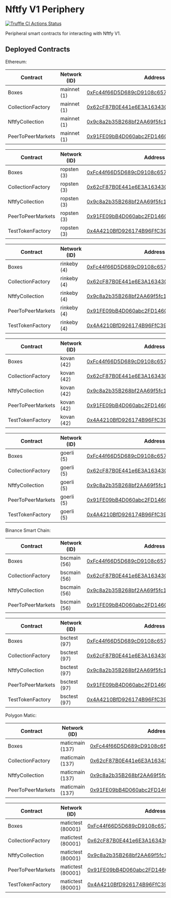 # Nftfy V1 Periphery

[![Truffle CI Actions Status](https://github.com/nftfy/nftfy-v1-periphery/workflows/Truffle%20CI/badge.svg)](https://github.com/nftfy/nftfy-v1-periphery/actions)

Peripheral smart contracts for interacting with Nftfy V1.

## Deployed Contracts

Ethereum:

| Contract          | Network (ID) | Address                                                                                                               |
| ----------------- | ------------ | --------------------------------------------------------------------------------------------------------------------- |
| Boxes             | mainnet (1)  | [0xFc44f66D5D689cD9108c6577533E9572f53a50Bc](https://etherscan.io/address/0xFc44f66D5D689cD9108c6577533E9572f53a50Bc) |
| CollectionFactory | mainnet (1)  | [0x62cF87B0E441e6E3A1634304AbA6332F3Fd6464F](https://etherscan.io/address/0x62cF87B0E441e6E3A1634304AbA6332F3Fd6464F) |
| NftfyCollection   | mainnet (1)  | [0x9c8a2b35B268bf2AA69f5fc105514e34daF3cEBb](https://etherscan.io/address/0x9c8a2b35B268bf2AA69f5fc105514e34daF3cEBb) |
| PeerToPeerMarkets | mainnet (1)  | [0x91FE09bB4D060abc2FD1460f87D19c4c9410448e](https://etherscan.io/address/0x91FE09bB4D060abc2FD1460f87D19c4c9410448e) |

| Contract          | Network (ID) | Address                                                                                                                       |
| ----------------- | ------------ | ----------------------------------------------------------------------------------------------------------------------------- |
| Boxes             | ropsten (3)  | [0xFc44f66D5D689cD9108c6577533E9572f53a50Bc](https://ropsten.etherscan.io/address/0xFc44f66D5D689cD9108c6577533E9572f53a50Bc) |
| CollectionFactory | ropsten (3)  | [0x62cF87B0E441e6E3A1634304AbA6332F3Fd6464F](https://ropsten.etherscan.io/address/0x62cF87B0E441e6E3A1634304AbA6332F3Fd6464F) |
| NftfyCollection   | ropsten (3)  | [0x9c8a2b35B268bf2AA69f5fc105514e34daF3cEBb](https://ropsten.etherscan.io/address/0x9c8a2b35B268bf2AA69f5fc105514e34daF3cEBb) |
| PeerToPeerMarkets | ropsten (3)  | [0x91FE09bB4D060abc2FD1460f87D19c4c9410448e](https://ropsten.etherscan.io/address/0x91FE09bB4D060abc2FD1460f87D19c4c9410448e) |
| TestTokenFactory  | ropsten (3)  | [0x4A4210BfD926174B96FfC39085461B7d8DaB2fBA](https://ropsten.etherscan.io/address/0x4A4210BfD926174B96FfC39085461B7d8DaB2fBA) |

| Contract          | Network (ID) | Address                                                                                                                       |
| ----------------- | ------------ | ----------------------------------------------------------------------------------------------------------------------------- |
| Boxes             | rinkeby (4)  | [0xFc44f66D5D689cD9108c6577533E9572f53a50Bc](https://rinkeby.etherscan.io/address/0xFc44f66D5D689cD9108c6577533E9572f53a50Bc) |
| CollectionFactory | rinkeby (4)  | [0x62cF87B0E441e6E3A1634304AbA6332F3Fd6464F](https://rinkeby.etherscan.io/address/0x62cF87B0E441e6E3A1634304AbA6332F3Fd6464F) |
| NftfyCollection   | rinkeby (4)  | [0x9c8a2b35B268bf2AA69f5fc105514e34daF3cEBb](https://rinkeby.etherscan.io/address/0x9c8a2b35B268bf2AA69f5fc105514e34daF3cEBb) |
| PeerToPeerMarkets | rinkeby (4)  | [0x91FE09bB4D060abc2FD1460f87D19c4c9410448e](https://rinkeby.etherscan.io/address/0x91FE09bB4D060abc2FD1460f87D19c4c9410448e) |
| TestTokenFactory  | rinkeby (4)  | [0x4A4210BfD926174B96FfC39085461B7d8DaB2fBA](https://rinkeby.etherscan.io/address/0x4A4210BfD926174B96FfC39085461B7d8DaB2fBA) |

| Contract          | Network (ID) | Address                                                                                                                     |
| ----------------- | ------------ | --------------------------------------------------------------------------------------------------------------------------- |
| Boxes             | kovan (42)   | [0xFc44f66D5D689cD9108c6577533E9572f53a50Bc](https://kovan.etherscan.io/address/0xFc44f66D5D689cD9108c6577533E9572f53a50Bc) |
| CollectionFactory | kovan (42)   | [0x62cF87B0E441e6E3A1634304AbA6332F3Fd6464F](https://kovan.etherscan.io/address/0x62cF87B0E441e6E3A1634304AbA6332F3Fd6464F) |
| NftfyCollection   | kovan (42)   | [0x9c8a2b35B268bf2AA69f5fc105514e34daF3cEBb](https://kovan.etherscan.io/address/0x9c8a2b35B268bf2AA69f5fc105514e34daF3cEBb) |
| PeerToPeerMarkets | kovan (42)   | [0x91FE09bB4D060abc2FD1460f87D19c4c9410448e](https://kovan.etherscan.io/address/0x91FE09bB4D060abc2FD1460f87D19c4c9410448e) |
| TestTokenFactory  | kovan (42)   | [0x4A4210BfD926174B96FfC39085461B7d8DaB2fBA](https://kovan.etherscan.io/address/0x4A4210BfD926174B96FfC39085461B7d8DaB2fBA) |

| Contract          | Network (ID) | Address                                                                                                                      |
| ----------------- | ------------ | ---------------------------------------------------------------------------------------------------------------------------- |
| Boxes             | goerli (5)   | [0xFc44f66D5D689cD9108c6577533E9572f53a50Bc](https://goerli.etherscan.io/address/0xFc44f66D5D689cD9108c6577533E9572f53a50Bc) |
| CollectionFactory | goerli (5)   | [0x62cF87B0E441e6E3A1634304AbA6332F3Fd6464F](https://goerli.etherscan.io/address/0x62cF87B0E441e6E3A1634304AbA6332F3Fd6464F) |
| NftfyCollection   | goerli (5)   | [0x9c8a2b35B268bf2AA69f5fc105514e34daF3cEBb](https://goerli.etherscan.io/address/0x9c8a2b35B268bf2AA69f5fc105514e34daF3cEBb) |
| PeerToPeerMarkets | goerli (5)   | [0x91FE09bB4D060abc2FD1460f87D19c4c9410448e](https://goerli.etherscan.io/address/0x91FE09bB4D060abc2FD1460f87D19c4c9410448e) |
| TestTokenFactory  | goerli (5)   | [0x4A4210BfD926174B96FfC39085461B7d8DaB2fBA](https://goerli.etherscan.io/address/0x4A4210BfD926174B96FfC39085461B7d8DaB2fBA) |

Binance Smart Chain:

| Contract          | Network (ID) | Address                                                                                                              |
| ----------------- | ------------ | -------------------------------------------------------------------------------------------------------------------- |
| Boxes             | bscmain (56) | [0xFc44f66D5D689cD9108c6577533E9572f53a50Bc](https://bscscan.com/address/0xFc44f66D5D689cD9108c6577533E9572f53a50Bc) |
| CollectionFactory | bscmain (56) | [0x62cF87B0E441e6E3A1634304AbA6332F3Fd6464F](https://bscscan.com/address/0x62cF87B0E441e6E3A1634304AbA6332F3Fd6464F) |
| NftfyCollection   | bscmain (56) | [0x9c8a2b35B268bf2AA69f5fc105514e34daF3cEBb](https://bscscan.com/address/0x9c8a2b35B268bf2AA69f5fc105514e34daF3cEBb) |
| PeerToPeerMarkets | bscmain (56) | [0x91FE09bB4D060abc2FD1460f87D19c4c9410448e](https://bscscan.com/address/0x91FE09bB4D060abc2FD1460f87D19c4c9410448e) |

| Contract          | Network (ID) | Address                                                                                                                      |
| ----------------- | ------------ | ---------------------------------------------------------------------------------------------------------------------------- |
| Boxes             | bsctest (97) | [0xFc44f66D5D689cD9108c6577533E9572f53a50Bc](https://testnet.bscscan.com/address/0xFc44f66D5D689cD9108c6577533E9572f53a50Bc) |
| CollectionFactory | bsctest (97) | [0x62cF87B0E441e6E3A1634304AbA6332F3Fd6464F](https://testnet.bscscan.com/address/0x62cF87B0E441e6E3A1634304AbA6332F3Fd6464F) |
| NftfyCollection   | bsctest (97) | [0x9c8a2b35B268bf2AA69f5fc105514e34daF3cEBb](https://testnet.bscscan.com/address/0x9c8a2b35B268bf2AA69f5fc105514e34daF3cEBb) |
| PeerToPeerMarkets | bsctest (97) | [0x91FE09bB4D060abc2FD1460f87D19c4c9410448e](https://testnet.bscscan.com/address/0x91FE09bB4D060abc2FD1460f87D19c4c9410448e) |
| TestTokenFactory  | bsctest (97) | [0x4A4210BfD926174B96FfC39085461B7d8DaB2fBA](https://testnet.bscscan.com/address/0x4A4210BfD926174B96FfC39085461B7d8DaB2fBA) |

Polygon Matic:

| Contract          | Network (ID)    | Address                                                                                                                  |
| ----------------- | --------------- | ------------------------------------------------------------------------------------------------------------------------ |
| Boxes             | maticmain (137) | [0xFc44f66D5D689cD9108c6577533E9572f53a50Bc](https://polygonscan.com/address/0xFc44f66D5D689cD9108c6577533E9572f53a50Bc) |
| CollectionFactory | maticmain (137) | [0x62cF87B0E441e6E3A1634304AbA6332F3Fd6464F](https://polygonscan.com/address/0x62cF87B0E441e6E3A1634304AbA6332F3Fd6464F) |
| NftfyCollection   | maticmain (137) | [0x9c8a2b35B268bf2AA69f5fc105514e34daF3cEBb](https://polygonscan.com/address/0x9c8a2b35B268bf2AA69f5fc105514e34daF3cEBb) |
| PeerToPeerMarkets | maticmain (137) | [0x91FE09bB4D060abc2FD1460f87D19c4c9410448e](https://polygonscan.com/address/0x91FE09bB4D060abc2FD1460f87D19c4c9410448e) |

| Contract          | Network (ID)      | Address                                                                                                                         |
| ----------------- | ----------------- | ------------------------------------------------------------------------------------------------------------------------------- |
| Boxes             | matictest (80001) | [0xFc44f66D5D689cD9108c6577533E9572f53a50Bc](https://mumbai.polygonscan.com/address/0xFc44f66D5D689cD9108c6577533E9572f53a50Bc) |
| CollectionFactory | matictest (80001) | [0x62cF87B0E441e6E3A1634304AbA6332F3Fd6464F](https://mumbai.polygonscan.com/address/0x62cF87B0E441e6E3A1634304AbA6332F3Fd6464F) |
| NftfyCollection   | matictest (80001) | [0x9c8a2b35B268bf2AA69f5fc105514e34daF3cEBb](https://mumbai.polygonscan.com/address/0x9c8a2b35B268bf2AA69f5fc105514e34daF3cEBb) |
| PeerToPeerMarkets | matictest (80001) | [0x91FE09bB4D060abc2FD1460f87D19c4c9410448e](https://mumbai.polygonscan.com/address/0x91FE09bB4D060abc2FD1460f87D19c4c9410448e) |
| TestTokenFactory  | matictest (80001) | [0x4A4210BfD926174B96FfC39085461B7d8DaB2fBA](https://mumbai.polygonscan.com/address/0x4A4210BfD926174B96FfC39085461B7d8DaB2fBA) |
